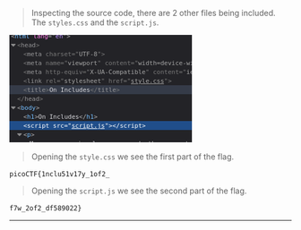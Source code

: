 
> Inspecting the source code, there are 2 other files being included.
> The `styles.css` and the `script.js`.

![](./screenshots/includes-1.png)

> Opening the `style.css` we see the first part of the flag.

```
picoCTF{1nclu51v17y_1of2_
```

> Opening the `script.js` we see the second part of the flag.

```
f7w_2of2_df589022}
```

---
